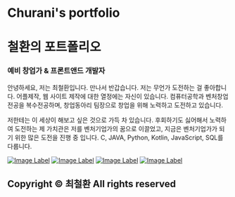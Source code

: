 # Churani's portfolio 
# 철환의 포트폴리오

### 예비 창업가 & 프론트앤드 개발자

안녕하세요, 저는 최철환입니다. 만나서 반갑습니다.
저는 무언가 도전하는 걸 좋아합니다. 어플제작, 웹 사이트 제작에 대한 열정에는 자신이 있습니다.
컴퓨터공학과 벤처창업전공을 복수전공하며, 창업동아리 팀장으로 창업을 위해 노력하고 도전하고 있습니다.

저한테는 이 세상이 해보고 싶은 것으로 가득 차 있습니다.
후회하기도 싫어해서 노력하여 도전하는 제 가치관은
저를 벤처기업가의 꿈으로 이끌었고,
지금은 벤처기업가가 되기 위한 많은 도전을 진행 중 입니다.
C, JAVA, Python, Kotlin, JavaScript, SQL를 다룹니다.

[![Image Label](https://github.com/cch230/Churani_portfolio/blob/master/images/notion.png)](https://www.notion.so/puffinable/b92735dec5584b2d91ed8ac6c4737648)    [![Image Label]( https://github.com/cch230/Churani_portfolio/blob/master/images/git.png)](https://cch230.github.io/Churani_portfolio/)    [![Image Label](https://github.com/cch230/Churani_portfolio/blob/master/images/insta.png)](https://www.instagram.com/puffinable.official/)    [![Image Label](https://github.com/cch230/Churani_portfolio/blob/master/images/mail.png)](mailto:cch01024857239@gmail.com)

## Copyright © 최철환 All rights reserved
